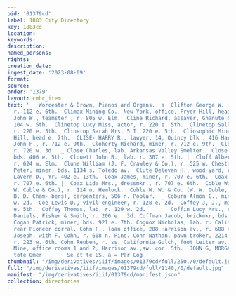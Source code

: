 ```yaml
---
pid: '01379cd'
label: 1883 City Directory
key: 1883cd
location: 
keywords: 
description: 
named_persons: 
rights: 
creation_date: 
ingest_date: '2023-08-09'
format: 
source: 
order: '1379'
layout: cmhc_item
text: '   Worcester & Brown, Pianos and Organs.  a  Clifton George W. (George & Clifton),
  r. 112 e. 6th.  Climax Mining Co., New York, office, Fryer Hill, head e. 7th.  Cline
  John W., teamster , r. 805 w. Elm.  Cline Richard, assayer, Ghanute & Holden, r.
  104 w. 5th.  Clinetop Lucy Miss, actor, r. 220 e. 5th.  Clinetop Sally Miss, actor,
  r. 220 e. 5th.  Clinetop Sarah Mrs. 5 I. 220 e. 5th.  Cliosophic Mine, office, Fryer
  Hill, head e. 7th.  CLISE- HARRY R., lawyer, 14, Quincy blk , 416 Harrison av.  Cloherty
  John P., r. 712 e. 9th.  Cloherty Richard, miner, r. 712 e. 9th.  Close Alex., miner,
  r. 720 w. 3d.  _ Close Charles, lab. Arkansas Valley Smelter.  Close Isaac H., carpenter,
  bds. 406 e. 5th.  Clouett John B., lab. r. 307 e. 5th. |  Cluff Albert, teamster,
  r. 624 w. Elm.  Clune William (J. F. Crawley & Co.), r. 525 w. Chestnut.  Clunen
  Peter, miner, bds. 1134 s. Toledo av.  Clute Delevan H., wood yard, r. 402 e. 13th.  Clute
  LaVern D., Yr. 402 e. 13th.  Coax James, miner, r. 707 e. 6th.  Coax John T., miner,
  r. 707 e. 6th. |  Coax Lida Mrs., dressmkr., r. 707 e. 6th.  Coble William W. (W.
  W. Coble & Co.), r. 114 n. Hemlock.  Coble W. W. & Co. (W. W. Coble, A. McNeal and
  B. D. Cham- bers), carpenters, 506 n. Poplar.  _ Coburn Almon C., mining, r. 505
  w. 2d.  Coe Lewis D., vivil engineer, r. 128 e. 2d.  Coffey J, J., miner, bds. 320
  e. 5th.  Coffey Thomas, lab. r. 129 w. 2d.        Coffin Lucy Mrs., seamstress,
  Daniels, Fisher & Smith, r. 206 e.  3d. Coffman Jacob, brickmkr, bds. 418 w. Chestnut.
  Cogan Patrick, miner, bds. 921 e. 7th. Coguoz Nicholas, lab. r. California Gulch,
  rear Pioneer corral. Cohn F., loan office, 208 Harrison av., r. 608 n. Pine. Cohn
  Joseph, with F. Cohn, r. 608 n. Pine. Cohn Nathan, pawn broker, 2214 Harrison av.,
  r. 223 w. 6th. Cohn Reuben, r. ss. California Gulch, foot Leiter av. Col. Sellers
  Mine, office rooms 1 and 2, Harrison av.,sw. cor. 5th.  JOHN G, MORGAN, 77°? "s5°R.Nations
  tote Omer        Se et te ES, a = Par Cog '
thumbnail: "/img/derivatives/iiif/images/01379cd/full/250,/0/default.jpg"
full: "/img/derivatives/iiif/images/01379cd/full/1140,/0/default.jpg"
manifest: "/img/derivatives/iiif/01379cd/manifest.json"
collection: directories
---
```

